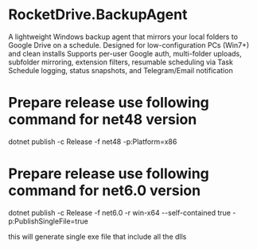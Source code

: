 # RocketDrive.BackupAgent
A lightweight Windows backup agent that mirrors your local folders to Google Drive on a schedule. Designed for low-configuration PCs (Win7+) and clean installs Supports per-user Google auth, multi-folder uploads, subfolder mirroring, extension filters, resumable scheduling via Task Schedule logging, status snapshots, and Telegram/Email notification

# Prepare release use following command for net48 version 
dotnet publish -c Release -f net48 -p:Platform=x86
# Prepare release use following command for net6.0 version 
dotnet publish -c Release -f net6.0 -r win-x64 --self-contained true -p:PublishSingleFile=true


this will generate single exe file that include all the dlls 

